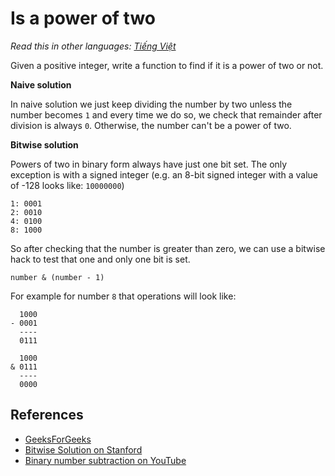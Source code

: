 # Is a power of two

_Read this in other languages:_
[_Tiếng Việt_](README.md)

Given a positive integer, write a function to find if it is
a power of two or not.

**Naive solution**

In naive solution we just keep dividing the number by two
unless the number becomes `1` and every time we do so, we
check that remainder after division is always `0`. Otherwise, the number can't be a power of two.

**Bitwise solution**

Powers of two in binary form always have just one bit set.
The only exception is with a signed integer (e.g. an 8-bit
signed integer with a value of -128 looks like: `10000000`)

```
1: 0001
2: 0010
4: 0100
8: 1000
```

So after checking that the number is greater than zero,
we can use a bitwise hack to test that one and only one
bit is set.

```
number & (number - 1)
```

For example for number `8` that operations will look like:

```
  1000
- 0001
  ----
  0111

  1000
& 0111
  ----
  0000
```

## References

- [GeeksForGeeks](https://www.geeksforgeeks.org/program-to-find-whether-a-no-is-power-of-two/)
- [Bitwise Solution on Stanford](http://www.graphics.stanford.edu/~seander/bithacks.html#DetermineIfPowerOf2)
- [Binary number subtraction on YouTube](https://www.youtube.com/watch?v=S9LJknZTyos&t=0s&list=PLLXdhg_r2hKA7DPDsunoDZ-Z769jWn4R8&index=66)
